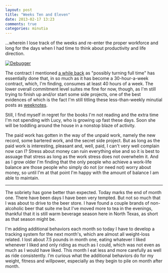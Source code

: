 ```yaml
---
layout: post
title: "Weeks Ten and Eleven"
date: 2013-02-17 13:23
comments: true
categories: minutia
---
```


...wherein I lose track of the weeks and re-enter the proper workforce and long for the days when I had time to think about productivity and life direction.    

[![Debugger](http://imgs.xkcd.com/comics/debugger.png "It can take a site a while to figure out that there's a problem with their 'report a bug' form.")](http://xkcd.com/1163/)

The contract I mentioned [a while back](http://blog.danielsjourney.com/2013/01/13/week-six/) as "possibly turning full time" has essentially done that, in so much as it has become a 30-hour-a-week contract, which, I'm finding, consumes at least 40 hours of a week. The lower overall commitment level suites me fine for now, though, as I'm still trying to finish up and/or start some side projects, one of the best evidences of which is the fact I'm still titling these less-than-weekly minutial posts as [weeknotes](http://weeknotes.com/). 

Still, I find myself in regret for the books I'm not reading and the extra time I'm not spending with Lucy, who is growing up fast these days. Soon she will be toddling around the house in a nonstop blaze of activity. 

The paid work has gotten in the way of the unpaid work, namely the new record, some bartered work, and the secret side project. But as long as the paid work is interesting, pleasant and, well, paid, I can't very well complain now can I? Stress about money can ruin everything else and so it is best to assuage that stress as long as the work stress does not overwhelm it. And as I grow older I'm finding that the only people who achieve a work-life balance are those people who simply do not (or need not) worry about money, so until I'm at that point I'm happy with the amount of balance I am able to maintain. 

---

The sobriety has gone better than expected. Today marks the end of month one. There have been days I have been very tempted. But not so much that I was about to drive to the beer store. I have found a couple brands of non-alcoholic beer that suite me but I've moved more to tea in the evenings, thankful that it is still warm beverage season here in North Texas, as short as that season might be. 

I'm adding additional behaviors each month so today I have to develop a tracking system for the next month's, which are almost all weight-loss related. I lost about 7.5 pounds in month one, eating whatever I liked whenever I liked and only riding as much as I could, which was not even as much as I would have liked. This month I eat less and more carefully as well as ride consistently. I'm curious what the additional behaviors do for my weight, fitness and willpower, especially as they begin to pile on month after month. 